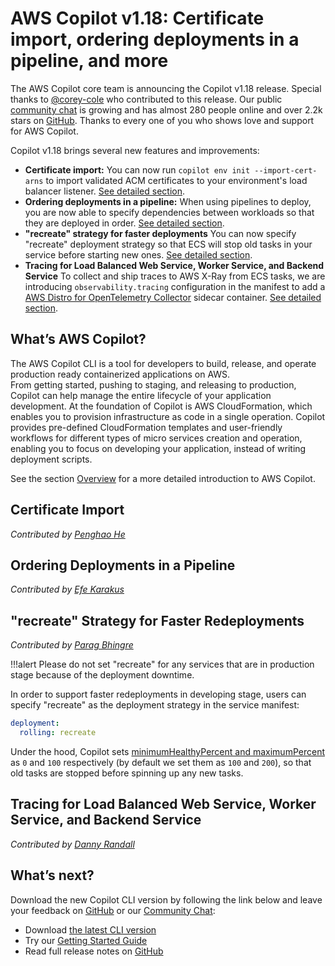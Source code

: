 # AWS Copilot v1.18: Certificate import, ordering deployments in a pipeline, and more

The AWS Copilot core team is announcing the Copilot v1.18 release.
Special thanks to [@corey-cole](https://github.com/corey-cole) who contributed to this release. Our public [сommunity сhat](https://gitter.im/aws/copilot-cli) is growing and has almost 280 people online and over 2.2k stars on [GitHub](http://github.com/aws/copilot-cli/).
Thanks to every one of you who shows love and support for AWS Copilot.

Copilot v1.18 brings several new features and improvements:

* **Certificate import:** You can now run `copilot env init --import-cert-arns` to import validated ACM certificates to your environment's load balancer listener. [See detailed section](./#certificate-import).
* **Ordering deployments in a pipeline:** When using pipelines to deploy, you are now able to specify dependencies between workloads so that they are deployed in order. [See detailed section](./#ordering-deployments-in-a-pipeline).
* **"recreate" strategy for faster deployments** You can now specify "recreate" deployment strategy so that ECS will stop old tasks in your service before starting new ones. [See detailed section](./#recreate-strategy-for-faster-deployments).
* **Tracing for Load Balanced Web Service, Worker Service, and Backend Service** To collect and ship traces to AWS X-Ray from ECS tasks, we are introducing `observability.tracing` configuration in the manifest to add a [AWS Distro for OpenTelemetry Collector](https://github.com/aws-observability/aws-otel-collector) sidecar container. [See detailed section](./#tracing-for-load-balanced-web-service-worker-service-and-backend-service).

## What’s AWS Copilot?

The AWS Copilot CLI is a tool for developers to build, release, and operate production ready containerized applications on AWS.  
From getting started, pushing to staging, and releasing to production, Copilot can help manage the entire lifecycle of your application development.
At the foundation of Copilot is AWS CloudFormation, which enables you to provision infrastructure as code in a single operation.
Copilot provides pre-defined CloudFormation templates and user-friendly workflows for different types of micro services creation and operation,
enabling you to focus on developing your application, instead of writing deployment scripts.

See the section [Overview](../docs/concepts/overview.en.md) for a more detailed introduction to AWS Copilot.

## Certificate Import
_Contributed by [Penghao He](https://github.com/iamhopaul123/)_

## Ordering Deployments in a Pipeline
_Contributed by [Efe Karakus](https://github.com/efekarakus/)_

## "recreate" Strategy for Faster Redeployments
_Contributed by [Parag Bhingre](https://github.com/paragbhingre/)_

!!!alert
    Please do not set "recreate" for any services that are in production stage because of the deployment downtime.

In order to support faster redeployments in developing stage, users can specify "recreate" as the deployment strategy in the service manifest:

```yaml
deployment:
  rolling: recreate
```

Under the hood, Copilot sets [minimumHealthyPercent and maximumPercent](https://docs.aws.amazon.com/AmazonECS/latest/APIReference/API_DeploymentConfiguration.html) as `0` and `100` respectively (by default we set them as `100` and `200`), so that old tasks are stopped before spinning up any new tasks.

## Tracing for Load Balanced Web Service, Worker Service, and Backend Service
_Contributed by [Danny Randall](https://github.com/dannyrandall/)_

## What’s next?

Download the new Copilot CLI version by following the link below and leave your feedback on [GitHub](https://github.com/aws/copilot-cli/) or our [Community Chat](https://gitter.im/aws/copilot-cli):

* Download [the latest CLI version](../docs/getting-started/install.en.md)
* Try our [Getting Started Guide](../docs/getting-started/first-app-tutorial.en.md)
* Read full release notes on [GitHub](https://github.com/aws/copilot-cli/releases/tag/v1.18.0)
